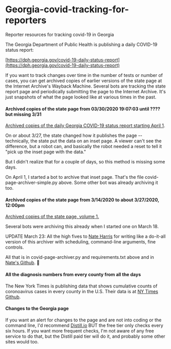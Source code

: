 # Georgia-covid-tracking-for-reporters
Reporter resources for tracking covid-19 in Georgia

The Georgia Department of Public Health is publishing a daily COVID-19 status report:
 
[https://dph.georgia.gov/covid-19-daily-status-report](https://dph.georgia.gov/covid-19-daily-status-report)

If you want to track changes over time in the number of tests or number of cases, you can get archived copies of earlier versions of the state page at the Internet Archive's Wayback Machine. Several bots are tracking the state report page and periodically submitting the page to the Internet Archive. It's just snapshots of what the page looked like at various times in the past.

#### Archived copies of the state page from **03/30/2020 19:07:03 until ???? but missing 3/31**

[Archived copies of the daily Georgia COVID-19 status report starting April 1](https://web.archive.org/web/*/https://d20s4vd27d0hk0.cloudfront.net/).

On or about 3/27, the state changed how it publishes the page -- technically, the state put the data on an inset page. A viewer can't see the difference, but a robot can, and basically the robot needed a reset to tell it "pick up the inset page with the data." 

But I didn't realize that for a couple of days, so this method is missing some days.

On April 1, I started a bot to archive that inset page. That's the file covid-page-archiver-simple.py above. Some other bot was already archiving it too. 

#### Archived copies of the state page from 3/14/2020 to about 3/27/2020, 12:00pm

[Archived copies of the state page, volume 1.](https://web.archive.org/web/*/https://dph.georgia.gov/covid-19-daily-status-report)

Several bots were archiving this already when I started one on March 18. 

UPDATE March 23: All the high fives to [Nate Harris](https://github.com/nwithan8) for writing like a do-it-all version of this archiver with scheduling, command-line arguments, fine controls.

All that is in covid-page-archiver.py and requirements.txt above and in [Nate's Github](https://github.com/nwithan8/Georgia-covid-tracking-for-reporters).  🙏

#### All the diagnosis numbers from every county from all the days

The New York Times is publishing data that shows cumulative counts of coronoavirus cases in every county in the U.S. Their data is at [NY Times Github](https://github.com/nytimes/covid-19-data).

#### Changes to the Georgia page

If you want an alert for changes to the page and are not into coding or the command line, I'd recommend [Distill.io](https://www.distill.io) BUT the free tier only checks every six hours.
If you want more frequent checks, I'm not aware of any free service to do that, but the Distill paid tier will do it, and probably some other sites would too.


